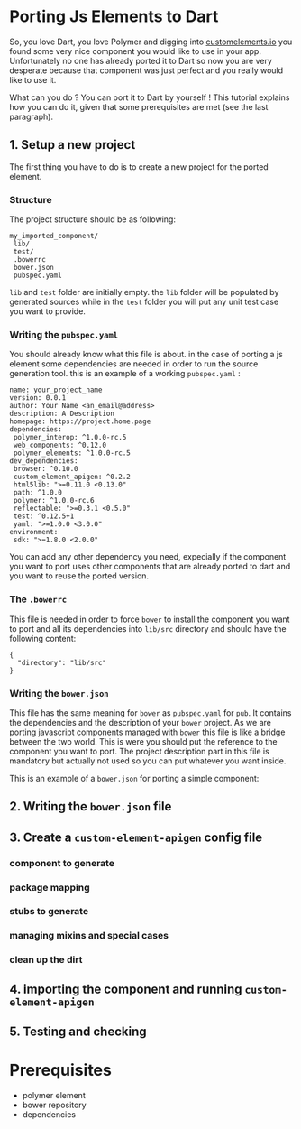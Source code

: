 # Porting Js Elements to Dart

So, you love Dart, you love Polymer and digging into [customelements.io](https://customelements.io) you found some very nice component you would like to use in
your app. Unfortunately no one has already ported it to Dart so now you are very desperate because that component was just perfect and you really would like to 
use it.

What can you do ? You can port it to Dart by yourself ! This tutorial explains how you can do it, given that some prerequisites are met (see the last paragraph).

## 1. Setup a new project

The first thing you have to do is to create a new project for the ported element. 

### Structure

The project structure should be as following:
    
    my_imported_component/
     lib/
     test/
     .bowerrc
     bower.json
     pubspec.yaml
     
`lib` and `test` folder are initially empty. the `lib` folder will be populated by generated sources while in the `test` folder you will put any unit test case you want to provide.

### Writing the `pubspec.yaml`

You should already know what this file is about. in the case of porting a js element some dependencies are needed in order to run the source generation tool. this is an example of a working `pubspec.yaml` :

    name: your_project_name
    version: 0.0.1
    author: Your Name <an_email@address>
    description: A Description
    homepage: https://project.home.page
    dependencies:
     polymer_interop: ^1.0.0-rc.5
     web_components: ^0.12.0
     polymer_elements: ^1.0.0-rc.5
    dev_dependencies:
     browser: ^0.10.0
     custom_element_apigen: ^0.2.2
     html5lib: ">=0.11.0 <0.13.0"
     path: ^1.0.0
     polymer: ^1.0.0-rc.6
     reflectable: ">=0.3.1 <0.5.0"
     test: ^0.12.5+1
     yaml: ">=1.0.0 <3.0.0"
    environment:
     sdk: ">=1.8.0 <2.0.0"

You can add any other dependency you need, expecially if the component you want to port uses other components that are already ported to dart and you want to reuse the ported version.

### The `.bowerrc`

This file is needed in order to force `bower` to install the component you want to port and all its dependencies into `lib/src` directory and should have the following content:

    {
      "directory": "lib/src"
    }

### Writing the `bower.json`

This file has the same meaning for `bower` as `pubspec.yaml` for `pub`. It contains the dependencies and the description of your `bower` project. As we are porting javascript components managed with `bower` this file is like a bridge between the two world. This is were you should put the reference to the component you want to port. The project description part in this file is mandatory but actually not used so you can put whatever you want inside.

This is an example of a `bower.json` for porting a simple component:




## 2. Writing the `bower.json` file

## 3. Create a `custom-element-apigen` config file  

### component to generate

### package mapping

### stubs to generate

### managing mixins and special cases

### clean up the dirt

## 4. importing the component and running `custom-element-apigen`

## 5. Testing and checking

# Prerequisites

 - polymer element
 - bower repository
 - dependencies
